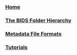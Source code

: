 ### [Home](https://github.com/INCF/bids-starter-kit/wiki)
### [The BIDS Folder Hierarchy](The-BIDS-folder-hierarchy)
### [Metadata File Formats](Metadata-file-formats)
### [Tutorials](Tutorials)